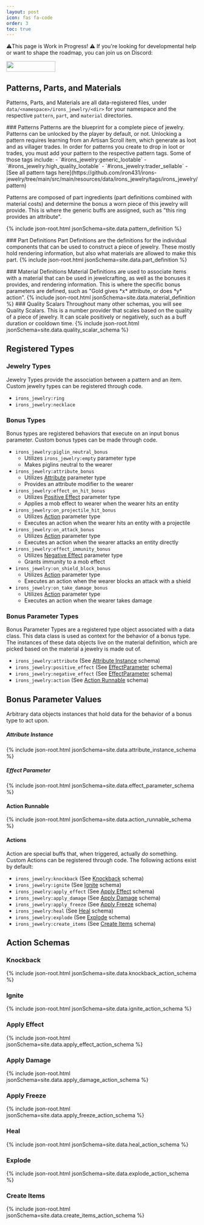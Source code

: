 ```yaml
---
layout: post
icon: fas fa-code
order: 3
toc: true
---
```

⚠️This page is Work in Progress! ⚠️ If you're looking for developmental help or want to shape the roadmap, you can join us on Discord:

<a href="https://discord.gg/TRzEdrndM2"><img src="https://img.shields.io/discord/1104430139275743293.svg?label=&amp;logo=discord&amp;logoColor=ffffff&amp;color=7389D8&amp;labelColor=6A7EC2&amp;style=for-the-badge" alt="" width="129" height="28" /></a>

## Patterns, Parts, and Materials

Patterns, Parts, and Materials are all data-registered files, under `data/<namespace>/irons_jewelry/<dir>` for your namespace and the respective `pattern`, `part`, and `material` directories.
<p></p>
### Patterns
Patterns are the blueprint for a complete piece of jewelry. Patterns can be unlocked by the player by default, or not. Unlocking a pattern requires learning from an Artisan Scroll item, which generate as loot and as villager trades.
In order for patterns you create to drop in loot or trades, you must add your pattern to the respective pattern tags. Some of those tags include:
- `#irons_jewelry:generic_lootable`
- `#irons_jewelry:high_quality_lootable`
- `#irons_jewelry:trader_sellable`
- [See all pattern tags here](https://github.com/iron431/irons-jewelry/tree/main/src/main/resources/data/irons_jewelry/tags/irons_jewelry/pattern)

Patterns are composed of part ingredients (part definitions combined with material costs) and determine the bonus a worn piece of this jewelry will provide. This is where the generic buffs are assigned, such as "this ring provides an attribute".

{% include json-root.html jsonSchema=site.data.pattern_definition %}
<p></p>
### Part Definitions
Part Definitions are the definitions for the individual components that can be used to construct a piece of jewelry. These mostly hold rendering information, but also what materials are allowed to make this part. 
{% include json-root.html jsonSchema=site.data.part_definition %}
<p></p>
### Material Definitions
Material Definitions are used to associate items with a material that can be used in jewelcrafting, as well as the bonuses it provides, and rendering information. This is where the specific bonus parameters are defined, such as "Gold gives *x* attribute, or does *y* action".
{% include json-root.html jsonSchema=site.data.material_definition %}
### Quality Scalars
Throughout many other schemas, you will see Quality Scalars. This is a number provider that scales based on the quality of a piece of jewelry. It can scale positively or negatively, such as a buff duration or cooldown time.
{% include json-root.html jsonSchema=site.data.quality_scalar_schema %}

## Registered Types

### Jewelry Types
Jewelry Types provide the association between a pattern and an item. Custom jewelry types can be registered through code.
- `irons_jewelry:ring`
- `irons_jewelry:necklace`

### Bonus Types
Bonus types are registered behaviors that execute on an input bonus parameter. Custom bonus types can be made through code.
- `irons_jewelry:piglin_neutral_bonus`
  - Utilizes `irons_jewelry:empty` parameter type
  - Makes piglins neutral to the wearer
- `irons_jewelry:attribute_bonus`
  - Utilizes [Attribute](/data-format/#bonus-parameter-types) parameter type
  - Provides an attribute modifier to the wearer
- `irons_jewelry:effect_on_hit_bonus`
  - Utilizes [Positive Effect](/data-format/#bonus-parameter-types) parameter type
  - Applies a mob effect to wearer when the wearer hits an entity
- `irons_jewelry:on_projectile_hit_bonus`
  - Utilizes [Action](/data-format/#bonus-parameter-types) parameter type
  - Executes an action when the wearer hits an entity with a projectile
- `irons_jewelry:on_attack_bonus`
  - Utilizes [Action](/data-format/#bonus-parameter-types) parameter type
  - Executes an action when the wearer attacks an entity directly
- `irons_jewelry:effect_immunity_bonus`
  - Utilizes [Negative Effect](/data-format/#bonus-parameter-types) parameter type
  - Grants immunity to a mob effect
- `irons_jewelry:on_shield_block_bonus`
  - Utilizes [Action](/data-format/#bonus-parameter-types) parameter type
  - Executes an action when the wearer blocks an attack with a shield
- `irons_jewelry:on_take_damage_bonus`
  - Utilizes [Action](/data-format/#bonus-parameter-types) parameter type
  - Executes an action when the wearer takes damage

### Bonus Parameter Types
Bonus Parameter Types are a registered type object associated with a data class. This data class is used as context for the behavior of a bonus type. The instances of these data objects live on the material definition, which are picked based on the material a jewelry is made out of. 
- `irons_jewelry:attribute` (See [Attribute Instance](/data-format/#attribute-instance) schema)
- `irons_jewelry:positive_effect` (See [EffectParameter](/data-format/#effect-parameter) schema)
- `irons_jewelry:negative_effect` (See [EffectParameter](/data-format/#effect-parameter) schema)
- `irons_jewelry:action` (See [Action Runnable](/data-format/#action-runnable) schema)

## Bonus Parameter Values
Arbitrary data objects instances that hold data for the behavior of a bonus type to act upon.
##### Attribute Instance

{% include json-root.html jsonSchema=site.data.attribute_instance_schema %}

##### Effect Parameter

{% include json-root.html jsonSchema=site.data.effect_parameter_schema %}

#### Action Runnable

{% include json-root.html jsonSchema=site.data.action_runnable_schema %}

#### Actions
Action are special buffs that, when triggered, actually *do* something. Custom Actions can be registered through code. The following actions exist by default:
- `irons_jewelry:knockback` (See [Knockback](/data-format/#knockback) schema)
- `irons_jewelry:ignite` (See [Ignite](/data-format/#ignite) schema)
- `irons_jewelry:apply_effect` (See [Apply Effect](/data-format/#apply-effect) schema)
- `irons_jewelry:apply_damage` (See [Apply Damage](/data-format/#apply-damage) schema)
- `irons_jewelry:apply_freeze` (See [Apply Freeze](/data-format/#apply-freeze) schema)
- `irons_jewelry:heal` (See [Heal](/data-format/#heal) schema)
- `irons_jewelry:explode` (See [Explode](/data-format/#explode) schema)
- `irons_jewelry:create_items` (See [Create Items](/data-format/#create-items) schema)

## Action Schemas

### Knockback

{% include json-root.html jsonSchema=site.data.knockback_action_schema %}

### Ignite

{% include json-root.html jsonSchema=site.data.ignite_action_schema %}

### Apply Effect

{% include json-root.html jsonSchema=site.data.apply_effect_action_schema %}

### Apply Damage

{% include json-root.html jsonSchema=site.data.apply_damage_action_schema %}

### Apply Freeze

{% include json-root.html jsonSchema=site.data.apply_freeze_action_schema %}

### Heal

{% include json-root.html jsonSchema=site.data.heal_action_schema %}

### Explode

{% include json-root.html jsonSchema=site.data.explode_action_schema %}

### Create Items

{% include json-root.html jsonSchema=site.data.create_items_action_schema %}

<!-- buffer for the TOC -->
<div style="height: 800px"></div>





